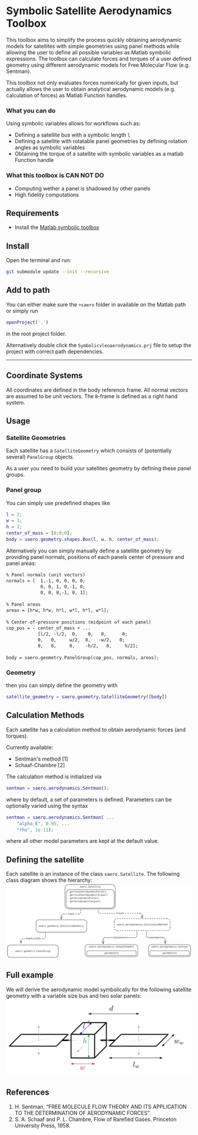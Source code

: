 # Symbolic Satellite Aerodynamics Toolbox
This toolbox aims to simplify the process quickly obtaining aerodynamic models for satellites with simple geometries using panel methods while allowing the user to define all possible variables as Matlab symbolic expressions.
The toolbox can calculate forces and torques of a user defined geometry using different aerodynamic models for Free Molecular Flow (e.g. Sentman).

This toolbox not only evaluates forces numerically for given inputs, but actually allows the user to obtain analytical aerodynamic models (e.g. calculation of forces) as Matlab Function handles.

### What you can do
Using symbolic variables allows for workflows such as:
- Defining a satellite bus with a symbolic length `l`
- Defining a satellite with rotatable panel geometries by defining rotation angles as symbolic variables
- Obtaining the torque of a satellite with symbolic variables as a matlab Function handle

### What this toolbox is CAN NOT DO
- Computing wether a panel is shadowed by other panels
- High fidelity computations

## Requirements
- Install the [Matlab symbolic toolbox](https://mathworks.com/products/symbolic.html)

## Install
Open the terminal and run:
```bash
git submodule update --init --recursive
```

## Add to path
You can either make sure the `+saero` folder in available on the Matlab path or simply run
```matlab
openProject('.')
```
in the root project folder. 

Alternatively double click the `Symbolicvleoaerodynamics.prj` file to setup the project with correct path dependencies.

----------------------------

## Coordinate Systems
All coordinates are defined in the body reference frame. All normal vectors are assumed to be unit vectors. The `B`-frame is defined as a right hand system.

## Usage

### Satellite Geometries
Each satellite has a `SatelliteGeometry` which consists of (potentially several) `PanelGroup` objects.

As a user you need to build your satellites geometry by defining these panel groups.

### Panel group
You can simply use predefined shapes like

```matlab
l = 2;
w = 1;
h = 1;
center_of_mass = [0;0;0];
body = saero.geometry.shapes.Box(l, w, h, center_of_mass);
```

Alternatively you can simply manually define a satellite geometry by providing panel normals, positions of each panels center of pressure and panel areas:

```
% Panel normals (unit vectors)
normals = [  1,-1, 0, 0, 0, 0;
             0, 0, 1, 0,-1, 0;
             0, 0, 0,-1, 0, 1];

% Panel areas
areas = [h*w, h*w, h*l, w*l, h*l, w*l];

% Center-of-pressure positions (midpoint of each panel)
cop_pos = - center_of_mass + ...
            [l/2, -l/2,  0,    0,   0,      0;
            0,   0,     w/2,  0,   -w/2,   0;
            0,   0,     0,    -h/2,   0,     h/2];

body = saero.geometry.PanelGroup(cop_pos, normals, areas);
```

### Geometry
then you can simply define the geometry with
```matlab
satellite_geometry = saero.geometry.SatelliteGeometry([body])
```

## Calculation Methods
Each satellite has a calculation method to obtain aerodynamic forces (and torques).

Currently available:
- Sentman's method [1]
- Schaaf-Chambre [2]

The calculation method is initialized via
```matlab
sentman = saero.aerodynamics.Sentman();
```
where by default, a set of parameters is defined. Parameters can be optionally varied using the syntax
```matlab
sentman = saero.aerodynamics.Sentman( ...
    "alpha_E", 0.95, ...
    "rho", 1e-11);
```
where all other model parameters are kept at the default value.


## Defining the satellite
Each satellite is an instance of the class `saero.Satellite`. The following class diagram shows the hierarchy:
![class hierarchy](docs/images/Class_hierarchy.png)


## Full example
We will derive the aerodynamic model symbolically for the following satellite geometry with a variable size bus and two solar panels:
![satellite example](docs/images/satellite_example.png)


## References

1. H. Sentman, “FREE MOLECULE FLOW THEORY AND ITS APPLICATION TO THE DETERMINATION OF AERODYNAMIC FORCES”.
2. S. A. Schaaf and P. L. Chambre, Flow of Rarefied Gases. Princeton University Press, 1958.
